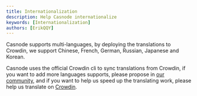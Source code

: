 ```yaml
---
title: Internationalization
description: Help Casnode internationalize
keywords: [Internationalization]
authors: [ErikQQY]
---
```


Casnode supports multi-languages, by deploying the translations to Crowdin, we support Chinese, French, German, Russian, Japanese and Korean.

Casnode uses the official Crowdin cli to sync translations from Crowdin, if you want to add more languages supports, please propose in [our community](https://github.com/casbin/casnode), and if you want to help us speed up the translating work, please help us translate on [Crowdin](https://crowdin.com/project/casnode).
